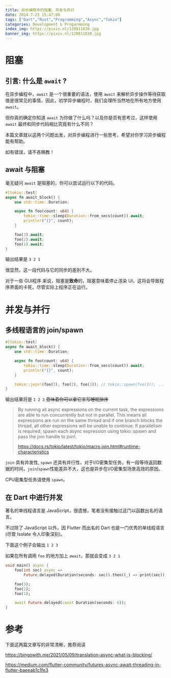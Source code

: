 ```yaml
---
title: 异步编程中的阻塞、并发与并行
date: 2024-7-25 15:47:00
tags: ["Dart","Rust","Programming","Async","Tokio"]
categories: Development & Progarmming
index_img: https://pixiv.nl/120811830.jpg
banner_img: https://pixiv.nl/120811830.jpg
---
```


# 阻塞

## 引言: 什么是 `await` ?

在异步编程中，`await` 是一个很重要的语法，使用 `await` 来解析异步操作等待获取值是很常见的事情，因此，初学异步编程时，我们会理所当然地在所有地方使用 `await`。

但你真的确定你知道 `await` 为你做了什么吗？以及你是否有思考过，这样使用 `await` 最终和同步代码相比究竟有什么不同？

本篇文章就以这两个问题出发，对异步编程进行一些思考，希望对你学习异步编程能有帮助。

如有错误，请不吝赐教！

## await 与阻塞

毫无疑问 `await` 是阻塞的，你可以尝试运行以下的代码。

```rust
#[tokio::test]
async fn await_block() {
    use std::time::Duration;

    async fn foo(count: u64) {
        tokio::time::sleep(Duration::from_secs(count)).await;
        println!("{}", count);
    }

    foo(3).await;
    foo(2).await;
    foo(1).await;
}
```

输出结果是 `3 2 1`

很显然，这一段代码与它的同步的差别不大。

对于一些 GUI程序 来说，阻塞是**致命**的，阻塞意味着停止渲染 UI，这将会导致程序界面的卡死，尽管实际上程序正在运行。

# 并发与并行

## 多线程语言的 join/spawn

```rust
#[tokio::test]
async fn await_block() {
    use std::time::Duration;

    async fn foo(count: u64) {
        tokio::time::sleep(Duration::from_secs(count)).await;
        println!("{}", count);
    }

    tokio::join!(foo(3), foo(2), foo(1)); // tokio::spawn(foo(3)); ...
}
```

输出结果将是 `1 2 3` ~~意味着你可以拿它来写睡眠排序~~

> By running all async expressions on the current task, the expressions are able to run concurrently but not in parallel. This means all expressions are run on the same thread and if one branch blocks the thread, all other expressions will be unable to continue. If parallelism is required, spawn each async expression using tokio::spawn and pass the join handle to join!.
>
> https://docs.rs/tokio/latest/tokio/macro.join.html#runtime-characteristics

`join` 具有并发性, `spawn` 还具有并行性，对于I/O密集型任务，有一段等待返回数据的时间，`join`/`spawn`性能差异不大，这也是异步在I/O密集型场景高效的原因。

CPU密集型任务请使用 `spawn`。

## 在 Dart 中进行并发

著名的单线程语言是 JavaScript，很遗憾，笔者没有接触过这门以函数出名的语言。

不过除了 JavaScript 以外，因 Flutter 而出名的 Dart 也是一门优秀的单线程语言 (尽管 Isolate 令人印象深刻)。

下面这个例子会输出 `1 2 3`

如果在所有调用 `foo` 的地方加上 `await`，那就会变成 `3 2 1`

```dart
void main() async {
    foo(int sec) async =>
        Future.delayed(Duration(seconds: sec)).then((_) => print(sec));

    foo(3);
    foo(2);
    foo(1);

    await Future.delayed(const Duration(seconds: 6));
}
```

# 参考

下面这两篇文章写的非常清晰，推荐阅读

https://bingowith.me/2021/05/09/translation-async-what-is-blocking/

https://medium.com/flutter-community/futures-async-await-threading-in-flutter-baeeab1c1fe3


